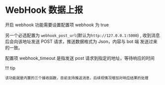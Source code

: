 # WebHook 数据上报

开启 webhook 功能需要设置配置项 webhook 为 true

另一个必选配置为 `webhook_post_url`(默认为`http://127.0.0.1:5000`) , 收到消息后会向该地址发送 POST 请求，推送数据格式为 Json，内容与 bot 端 发送过来的一致。

配置项 webhook_timeout 是指发送 post 请求到指定的地址，等待响应的时间

!!! tip

    该功能就是内置的三个接收函数，目前支持推送消息，后续视情况增加对响应结果的处理

